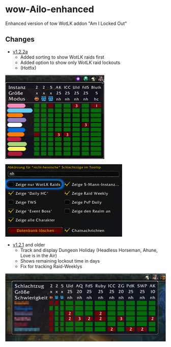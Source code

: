 # wow-Ailo-enhanced
Enhanced version of tow WotLK addon "Am I Locked Out"


## Changes
- [v1.2.2a](https://github.com/telkar-rg/wow-Ailo-enhanced/releases/tag/v1.2.2a)
  - Added sorting to show WotLK raids first
  - Added option to show only WotLK raid lockouts
  - (Hotfix)

![Raid sorting](https://github.com/telkar-rg/wow-Ailo-enhanced/blob/main/_img/1.png?raw=true)

![Options Menu](https://github.com/telkar-rg/wow-Ailo-enhanced/blob/main/_img/2.png?raw=true)

- [v1.2.1](https://github.com/telkar-rg/wow-Ailo-enhanced/releases/tag/v1.2.2) and older
  - Track and display Dungeon Holiday (Headless Horseman, Ahune, Love is in the Air)
  - Shows remaining lockout time in days
  - Fix for tracking Raid-Weeklys
  
![Showing off new features](https://github.com/telkar-rg/wow-Ailo-enhanced/blob/main/_img/3.png?raw=true)

